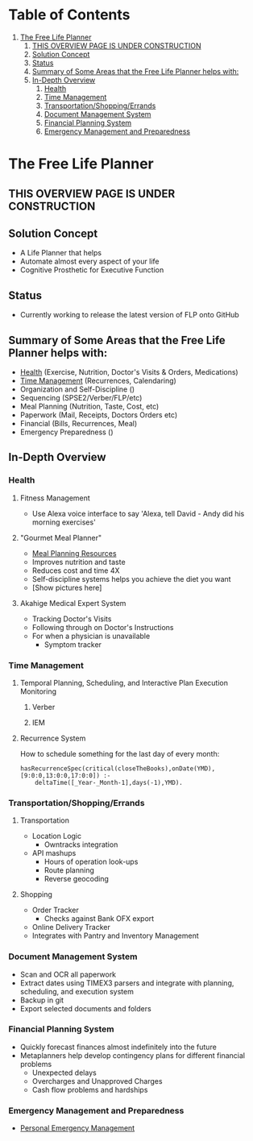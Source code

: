 
# Table of Contents

1.  [The Free Life Planner](#org405318d)
    1.  [THIS OVERVIEW PAGE IS UNDER CONSTRUCTION](#org99c32c7)
    2.  [Solution Concept](#orgec6319c)
    3.  [Status](#org4842426)
    4.  [Summary of Some Areas that the Free Life Planner helps with:](#orgcb0c7dc)
    5.  [In-Depth Overview](#orgce50d4e)
        1.  [Health](#orgad32417)
        2.  [Time Management](#orgde1845b)
        3.  [Transportation/Shopping/Errands](#org1e717c8)
        4.  [Document Management System](#org182d788)
        5.  [Financial Planning System](#org51e322e)
        6.  [Emergency Management and Preparedness](#org75abbc0)


<a id="org405318d"></a>

# The Free Life Planner


<a id="org99c32c7"></a>

## THIS OVERVIEW PAGE IS UNDER CONSTRUCTION


<a id="orgec6319c"></a>

## Solution Concept

-   A Life Planner that helps
-   Automate almost every aspect of your life
-   Cognitive Prosthetic for Executive Function


<a id="org4842426"></a>

## Status

-   Currently working to release the latest version of FLP onto GitHub


<a id="orgcb0c7dc"></a>

## Summary of Some Areas that the Free Life Planner helps with:

-   [Health](#orgad32417) (Exercise, Nutrition, Doctor's Visits & Orders, Medications)
-   [Time Management](#orgde1845b) (Recurrences, Calendaring)
-   Organization and Self-Discipline ()
-   Sequencing (SPSE2/Verber/FLP/etc)
-   Meal Planning (Nutrition, Taste, Cost, etc)
-   Paperwork (Mail, Receipts, Doctors Orders etc)
-   Financial (Bills, Recurrences, Meal)
-   Emergency Preparedness ()


<a id="orgce50d4e"></a>

## In-Depth Overview


<a id="orgad32417"></a>

### Health

1.  Fitness Management

    -   Use Alexa voice interface to say 'Alexa, tell David - Andy did
        his morning exercises'

2.  "Gourmet Meal Planner"

    -   [Meal Planning Resources](https://frdcsa.org/~andrewdo/WebWiki/MealPlanningResources.html)
    -   Improves nutrition and taste
    -   Reduces cost and time 4X
    -   Self-discipline systems helps you achieve the diet you want
    -   [Show pictures here]

3.  Akahige Medical Expert System

    -   Tracking Doctor's Visits
    -   Following through on Doctor's Instructions
    -   For when a physician is unavailable
        -   Symptom tracker


<a id="orgde1845b"></a>

### Time Management

1.  Temporal Planning, Scheduling, and Interactive Plan Execution Monitoring

    1.  Verber
    
    2.  IEM

2.  Recurrence System

    How to schedule something for the last day of every month:
    
        hasRecurrenceSpec(critical(closeTheBooks),onDate(YMD),[9:0:0,13:0:0,17:0:0]) :-
        	deltaTime([_Year-_Month-1],days(-1),YMD).


<a id="org1e717c8"></a>

### Transportation/Shopping/Errands

1.  Transportation

    -   Location Logic
        -   Owntracks integration
    -   API mashups
        -   Hours of operation look-ups
        -   Route planning
        -   Reverse geocoding

2.  Shopping

    -   Order Tracker
        -   Checks against Bank OFX export
    -   Online Delivery Tracker
    -   Integrates with Pantry and Inventory Management


<a id="org182d788"></a>

### Document Management System

-   Scan and OCR all paperwork
-   Extract dates using TIMEX3 parsers and integrate with planning,
    scheduling, and execution system
-   Backup in git
-   Export selected documents and folders


<a id="org51e322e"></a>

### Financial Planning System

-   Quickly forecast finances almost indefinitely into the future
-   Metaplanners help develop contingency plans for different financial problems
    -   Unexpected delays
    -   Overcharges and Unapproved Charges
    -   Cash flow problems and hardships


<a id="org75abbc0"></a>

### Emergency Management and Preparedness

-   [Personal Emergency Management](https://frdcsa.org/~andrewdo/ontolog-20220410-reduced.mp4)

